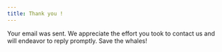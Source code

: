 ```yaml
---
title: Thank you !
---
```


Your email was sent. We appreciate the effort you took to contact us and will endeavor to reply promptly. Save the whales!
